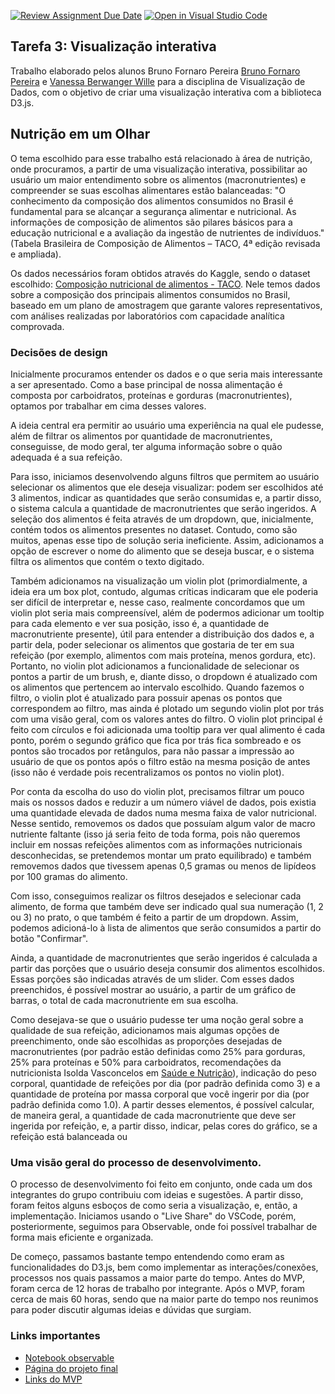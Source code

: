 [![Review Assignment Due Date](https://classroom.github.com/assets/deadline-readme-button-24ddc0f5d75046c5622901739e7c5dd533143b0c8e959d652212380cedb1ea36.svg)](https://classroom.github.com/a/CxFZefIP)
[![Open in Visual Studio Code](https://classroom.github.com/assets/open-in-vscode-718a45dd9cf7e7f842a935f5ebbe5719a5e09af4491e668f4dbf3b35d5cca122.svg)](https://classroom.github.com/online_ide?assignment_repo_id=10840813&assignment_repo_type=AssignmentRepo)

## Tarefa 3: Visualização interativa

Trabalho elaborado pelos alunos Bruno Fornaro Pereira [Bruno Fornaro Pereira](https://github.com/BrunoFornaro) e [Vanessa Berwanger Wille](https://github.com/VanessaWille) para a disciplina de Visualização de Dados, com o objetivo de criar uma visualização interativa com a biblioteca D3.js. 


## Nutrição em um Olhar

O tema escolhido para esse trabalho está relacionado à área de nutrição, onde procuramos, a partir de uma visualização interativa, possibilitar ao usuário um maior entendimento sobre os alimentos (macronutrientes) e compreender se suas escolhas alimentares estão balanceadas: "O conhecimento da composição dos alimentos consumidos no Brasil é fundamental para se alcançar a segurança alimentar e nutricional. As informações de composição de alimentos são pilares básicos para a educação nutricional e a avaliação da ingestão de nutrientes de indivíduos." (Tabela Brasileira de Composição de Alimentos – TACO, 4ª edição revisada e ampliada).

 Os dados necessários foram obtidos através do Kaggle, sendo o dataset escolhido: [Composição nutricional de alimentos - TACO](https://www.kaggle.com/datasets/ispangler/composio-nutricional-de-alimentos-taco). Nele temos dados sobre a composição dos principais alimentos consumidos no Brasil, baseado em um plano de amostragem que garante valores representativos, com análises realizadas por laboratórios com capacidade analítica comprovada. 


### Decisões de design

Inicialmente procuramos entender os dados e o que seria mais interessante a ser apresentado. Como a base principal de nossa alimentação é composta por carboidratos, proteínas e gorduras (macronutrientes), optamos por trabalhar em cima desses valores. 

A ideia central era permitir ao usuário uma experiência na qual ele pudesse, além de filtrar os alimentos por quantidade de macronutrientes, conseguisse, de modo geral, ter alguma informação sobre o quão adequada é a sua refeição.

Para isso, iniciamos desenvolvendo alguns filtros que permitem ao usuário selecionar os alimentos que ele deseja visualizar: podem ser escolhidos até 3 alimentos, indicar as quantidades que serão consumidas e, a partir disso, o sistema calcula a quantidade de macronutrientes que serão ingeridos. A seleção dos alimentos é feita através de um dropdown, que, inicialmente, contém todos os alimentos presentes no dataset. Contudo, como são muitos, apenas esse tipo de solução seria ineficiente. Assim, adicionamos a opção de escrever o nome do alimento que se deseja buscar, e o sistema filtra os alimentos que contém o texto digitado. 

Também adicionamos na visualização um violin plot (primordialmente, a ideia era um box plot, contudo, algumas críticas indicaram que ele poderia ser difícil de interpretar e, nesse caso, realmente concordamos que um violin plot seria mais compreensível, além de podermos adicionar um tooltip para cada elemento e ver sua posição, isso é, a quantidade de macronutriente presente), útil para entender a distribuição dos dados e, a partir dela, poder selecionar os alimentos que gostaria de ter em sua refeição (por exemplo, alimentos com mais proteína, menos gordura, etc). Portanto, no violin plot adicionamos a funcionalidade de selecionar os pontos a partir de um brush, e, diante disso, o dropdown é atualizado com os alimentos que pertencem ao intervalo escolhido. Quando fazemos o filtro, o violin plot é atualizado para possuir apenas os pontos que correspondem ao filtro, mas ainda é plotado um segundo violin plot por trás com uma visão geral, com os valores antes do filtro. O violin plot principal é feito com círculos e foi adicionada uma tooltip para ver qual alimento é cada ponto, porém o segundo gráfico que fica por trás fica sombreado e os pontos são trocados por retângulos, para não passar a impressão ao usuário de que os pontos após o filtro estão na mesma posição de antes (isso não é verdade pois recentralizamos os pontos no violin plot). 

Por conta da escolha do uso do violin plot, precisamos filtrar um pouco mais os nossos dados e reduzir a um número viável de dados, pois existia uma quantidade elevada de dados numa mesma faixa de valor nutricional. Nesse sentido, removemos os dados que possuíam algum valor de macro nutriente faltante (isso já seria feito de toda forma, pois não queremos incluir em nossas refeições alimentos com as informações nutricionais desconhecidas, se pretendemos montar um prato equilibrado) e também removemos dados que tivessem apenas 0,5 gramas ou menos de lipídeos por 100 gramas do alimento.

Com isso, conseguimos realizar os filtros desejados e selecionar cada alimento, de forma que também deve ser indicado qual sua numeração (1, 2 ou 3) no prato, o que também é feito a partir de um dropdown. Assim, podemos adicioná-lo à lista de alimentos que serão consumidos a partir do botão "Confirmar".

Ainda, a quantidade de macronutrientes que serão ingeridos é calculada a partir das porções que o usuário deseja consumir dos alimentos escolhidos. Essas porções são indicadas através de um slider. Com esses dados preenchidos, é possível mostrar ao usuário, a partir de um gráfico de barras, o total de cada macronutriente em sua escolha.

Como desejava-se que o usuário pudesse ter uma noção geral sobre a qualidade de sua refeição, adicionamos mais algumas opções de preenchimento, onde são escolhidas as proporções desejadas de macronutrientes (por padrão estão definidas como 25% para gorduras, 25% para proteínas e 50% para carboidratos, recomendações da nutricionista Isolda Vasconcelos em [Saúde e Nutrição](https://www.boasaude.com.br/nutricao/15404/qual-a-proporcao-de-proteina-e-carboidratos-ideal-nas-refeicoes.html)), indicação do peso corporal, quantidade de refeições por dia (por padrão definida como 3) e a quantidade de proteína por massa corporal que você ingerir por dia (por padrão definida como 1.0). A partir desses elementos, é possível calcular, de maneira geral, a quantidade de cada macronutriente que deve ser ingerida por refeição, e, a partir disso, indicar, pelas cores do gráfico, se a refeição está balanceada ou 


### Uma visão geral do processo de desenvolvimento.

O processo de desenvolvimento foi feito em conjunto, onde cada um dos integrantes do grupo contribuiu com ideias e sugestões. A partir disso, foram feitos alguns esboços de como seria a visualização, e, então, a implementação. Iniciamos usando o "Live Share" do VSCode, porém, posteriormente, seguimos para Observable, onde foi possível trabalhar de forma mais eficiente e organizada.

De começo, passamos bastante tempo entendendo como eram as funcionalidades do D3.js, bem como implementar as interações/conexões, processos nos quais passamos a maior parte do tempo. Antes do MVP, foram cerca de 12 horas de trabalho por integrante. Após o MVP, foram cerca de mais 60 horas, sendo que na maior parte do tempo nos reunimos para poder discutir algumas ideias e dúvidas que surgiam.


### Links importantes
* [Notebook observable](https://observablehq.com/d/ffb89fcb60d326fa)
* [Página do projeto final](https://fgv-vis-2023.github.io/assignment-3-nutricao_em_um_olhar/)
* [Links do MVP](https://fgv-vis-2023.github.io/assignment-3-nutricao_em_um_olhar/links_mvp.html)
